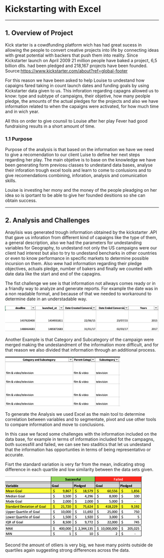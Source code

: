 # Kickstarting with Excel

---

## 1. Overview of Project

Kick starter is a cowdfunding platform wich has had great sucess in allowing the people to convert creative projects into life by connecting ideas with great potential with backers that push them into reality. Since Kickstarter launch on April 2009 21 million people have baked a project, 6,5 billion dlls. had been pledged and 218,167 projects have been founded. Source:https://www.kickstarter.com/about?ref=global-footer

For this reason we have been asked to help Louise to undestand how capaigns fared taking in count launch dates and funding goals by using Kickstarter data given to us. This inforation regarding capagns allowed us to know: type and subtype of campaigns, their objetive, how many peolple pledge, the amounts of the actual pledges for the projects and also we have information related to when the capaigns were activated, for how much time and in wich year.

All this on order to give counsil to Louise after her play Fever had good fundraising results in a short amount of time.

### 1.1 Purpose

Purpose of the analysis is that based on the information we have we need to give a recomendation to our client Luise to define her next steps regarding her play. The main objetive is to base on the knowledge we have been generating form previosu classes to undestand data bases, analyse their inforation trough excel tools and learn to come to conlusions and to give recomendations combining, inforation, analysis and comunication skills.

Louise is investing her mony and the money of the people pleadging on her idea so is iportant to be able to give her founded desitions so she can obtain success.

---

## 2. Analysis and Challenges

Anaylisis was generated trough information obtained by the kickstarter .API that gave us inforation from different kind of capaigns like the type of them, a general description, also we had the parameters for undestanding variables for Geography, to undestand not only the US campaigns were our client had interest but also to try to undestand bencharks in other countries or even to know performance in specific markets to determine possible incursion on them. Also wew had information regarding their pledge objectives, actuals pledge, number of bakers and finally we counted with date data like the start and end of the capagins.

The fist challenge we see is that information not allways comes ready or in a friandly way to analyze and generate reports. For example the date was in a non readable format, and because of that we needed to workaround to determine date in an understadable way.

![Theaters detail in US](/Format%20Date.png)

Another Example is that Category and Subcategory of the campaign were merged making the undestandment of the information more difficult, and for that reason we also divided that information through an additional process.

![Theaters detail in US](/CatDiv.png)

To generate the Analysis we used Excel as the main tool to determine correlation between variables and to segmentate, pivot and use other tools to compare information and move to conclusions.

In this case we faced some challenges with the information included on the data base, for example in terms of information included fot the campagns, both sucessfill and failed, we can see two staditics that let us undestand that the information has opportunties in terms of being representativo or accurate.

Fisrt the standard variation is very far from the mean, indicating strog difference in each quartile and low similarity between the data sets given.

![Theaters detail in US](/StadisticsA.png)

Second the amount of otliers is very big, we have many points outside de quartiles again suggesting strong differences across the data.



